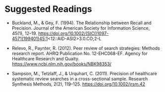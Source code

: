 # Suggested Readings
- Buckland, M., & Gey, F. (1994). The Relationship between Recall and Precision. Journal of the American Society for Information Science, 45(1), 12–19. https://doi.org/10.1002/(SICI)1097-4571(199401)45:1<12::AID-ASI2>3.0.CO;2-L

- Relevo, R., Paynter, R. (2012). Peer review of search strategies: Methods research report. AHRQ Publication No. 12-EHC068-EF. Agency for Healthcare Research and Quaity. https://www.ncbi.nlm.nih.gov/books/NBK98353/

- Sampson, M., Tetzlaff, J., & Urquhart, C. (2011). Precision of healthcare systematic review searches in a cross-sectional sample. Research Synthesis Methods, 2(2), 119–125. https://doi.org/10.1002/jrsm.42
